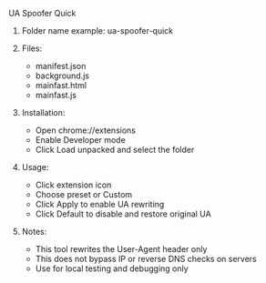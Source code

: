 UA Spoofer Quick

1) Folder name example: ua-spoofer-quick

2) Files:
   - manifest.json
   - background.js
   - mainfast.html
   - mainfast.js
     
3) Installation:
   - Open chrome://extensions
   - Enable Developer mode
   - Click Load unpacked and select the folder

4) Usage:
   - Click extension icon
   - Choose preset or Custom
   - Click Apply to enable UA rewriting
   - Click Default to disable and restore original UA

5) Notes:
   - This tool rewrites the User-Agent header only
   - This does not bypass IP or reverse DNS checks on servers
   - Use for local testing and debugging only
